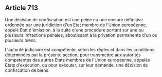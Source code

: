 Article 713
----
Une décision de confiscation est une peine ou une mesure définitive ordonnée par
une juridiction d'un Etat membre de l'Union européenne, appelé Etat d'émission,
à la suite d'une procédure portant sur une ou plusieurs infractions pénales,
aboutissant à la privation permanente d'un ou plusieurs biens.

L'autorité judiciaire est compétente, selon les règles et dans les conditions
déterminées par la présente section, pour transmettre aux autorités compétentes
des autres Etats membres de l'Union européenne, appelés Etats d'exécution, ou
pour exécuter, sur leur demande, une décision de confiscation de biens.

